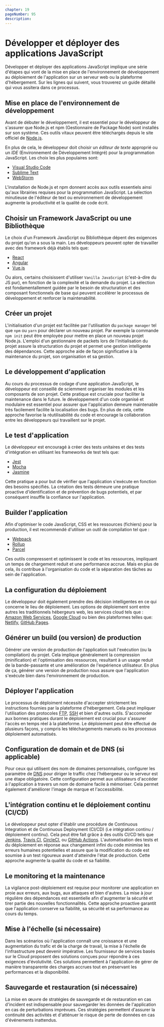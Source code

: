 ```yaml
---
chapter: 19
pageNumber: 95
description: 
---
```

# Développer et déployer des applications JavaScript

Développer et déployer des applications JavaScript implique une série d'étapes qui vont de la mise en place de l'environnement de développement au déploiement de l'application sur un serveur web ou la plateforme d'hébergement. Sur les lignes qui suivent, vous trouverez un guide détaillé qui vous assitera dans ce processus.


## Mise en place de l'environnement de développement

Avant de débuter le développement, il est essentiel pour le développeur de s'assurer que Node.js et npm (Gestionnaire de Package Node) sont installés sur son système. Ces outils vitaux peuvent être téléchargés depuis le site officiel de [Node.js](https://nodejs.org/).

En plus de cela, le développeur doit choisir un *éditeur de texte* approprié ou un *IDE* (Environnement de Développement Intégré) pour la programmation JavaScript. Les choix les plus populaires sont:
* [Visual Studio Code](https://code.visualstudio.com/)
* [Sublime Text](https://www.sublimetext.com/)
* [WebStorm](https://www.jetbrains.com/webstorm/)

L'installation de Node.js et npm donnent accès aux outils essentiels ainsi qu'aux librairies requises pour la programmation JavaScript. La sélection minutieuse de l'éditeur de text ou environnement de développement augmente la productivité et la qualité de code écrit.

## Choisir un Framework JavaScript ou une Bibliothèque

Le choix d'un Framework JavaScript ou Bibliothèque dépent des exigences du projet qu'on a sous la main. Les développeurs peuvent opter de travailler avec des framework déjà établis tels que:
* [React](https://react.dev/)
* [Angular](https://angularjs.org/)
* [Vue.js](https://vuejs.org/)

Ou alors, certains choisissent d'utiliser `Vanilla JavaScript` (c'est-à-dire du JS pur), en fonction de la complexité et la demande du projet. La sélection est fondamentallement guidée par le besoin de structuration et des composant fonctionnels de base qui peuvent  accélérer le processus de développement et renforcer la maintenabilité.

## Créer un projet

L'initialisation d'un projet est facilitée par l'utilisation du `package manager` tel que `npm` ou `yarn` pour déclarer un nouveau projet. Par exemple la commande `npm init` peut être employée pour mettre en place un nouveau projet Node.js. L'emploi d'un gestionnaire de packets lors de l'initialisation du projet assure la structuration du projet et permet une gestion intelligente des dépendances. Cette approche aide de façon significative à la maintenance du projet, son organisation et sa gestion.

## Le développement d'application

Au cours du processus de codage d'une application JavaScript, le développeur est conseillé de sciemment organiser les modules et les composants de son projet. Cette pratique est cruciale pour faciliter la maintenance dans le future. le développement d'un code organisé et modulaire est essentiel pour assurer que l'application demeure maintenable très facilement facilite la localisation des bugs. En plus de cela, cette approche favorise la réutilisabilité du code et encourage la collaboration entre les développeurs qui travaillent sur le projet.

## Le test d'application

Le développeur est encouragé à créer des tests unitaires et des tests d'intégration en utilisant les frameworks de test tels que:
* [Jest](https://jestjs.io/)
* [Mocha](https://mochajs.org/)
* [Jasmine](https://jasmine.github.io/)

Cette pratique a pour but de vérifier que l'application s'exécute en fonction des besoins spécifiés. La création des tests démeure une pratique proactive d'identification et de prévention de bugs potentiels, et par conséquent insuffle la confiance sur l'application.

## Builder l'application

Afin d'optimiser le code JavaScript, CSS et les ressources (fichiers) pour la production, il est recommendé d'utiliser un outil de compilation tel que :
* [Webpack](https://webpack.js.org/)
* [Rollup](https://rollupjs.org/)
* [Parcel](https://parceljs.org/)

Ces outils compressent et optimissent le code et les ressources, impliquant un temps de chargement reduit et une performance accrue. Mais en plus de cela, ils contribue à l'organisation du code et la séparation des tâches au sein de l'application.

## La configuration du déploiement

Le développeur doit également prendre des décision intelligentes en ce qui concerne le lieu de déploiement. Les options de déploiement sont entre autres les traditionnels hébergeurs web, les services cloud tels que : [Amazon Web Services](https://aws.amazon.com/), [Google Cloud](https://cloud.google.com/) ou bien des plateformes telles que: [Netlify](https://www.netlify.com/), [GitHub Pages](https://pages.github.com/).


## Générer un build (ou version) de production

Générer une version de production de l'application suit l'exécution (ou la compilation) du projet. Cela implique généralement la compression (minification) et l'optimisation des ressources, resultant à un usage reduit de la bande-passante et une amélioration de l'expérience utilisateur. En plus de ça, générer une version de production nous assure que l'application s'exécute bien dans l'environnement de production.

## Déployer l'application

Le processus de déploiment nécessite d'accepter strictement les instructions fournies par la plateforme d'hébergement. Cela peut impliquer l'utilisation des protocoles [FTP](https://fr.wikipedia.org/wiki/File_Transfer_Protocol), [SSH](https://fr.wikipedia.org/wiki/Secure_Shell) et bien d'autres outils. S'accomoder aux bonnes pratiques durant le déploiement est crucial pour s'assurer l'accès en temps réel à la plateforme. Le déploiement peut être effectué de plusieurs façons, y compris les téléchargements manuels ou les processus déploiement automatisés.

## Configuration de domain et de DNS (si applicable)

Pour ceux qui utilisent des nom de domaines personnalisés, configurer les paramètre de [DNS](https://www.cloudflare.com/fr-fr/learning/dns/what-is-dns/) pour diriger le traffic chez l'hébergeeur ou le serveur est une étape obligatoire. Cette configuration permet aux utilisateurs d'accéder à l'application à travers un nom de domaine facile à mémoriser. Cela permet également d'améliorer l'image de marque et l'accessibilité.

## L'intégration continu et le déploiement continu (CI/CD)

Le développeur peut opter d'établir une procédure de Continuous Integration et de Continuous Deployment (CI/CD) (i.e intégration continu / déploiement continu). Cela peut être fait grâce à des outils CI/CD tels que [Jenkins](https://www.jenkins.io/), [Travis CI](https://www.travis-ci.com/), [CircleCI](https://circleci.com/), ou [GitHub Actions](https://github.com/features/actions). L'automatisation des tests et du déploiement en réponse aux changement infini du code minimise les erreurs humaines potentielles et assure que la modification du code est soumise à un test rigoureux avant d'atteindre l'état de production. Cette approche augmente la qualité du code et sa fiabilité.

## Le monitoring et la maintenance

La vigilance post-déploiement est requise pour monitorer une application en proie aux erreurs, aux bugs, aux attaques et bien d'autres. La mise à jour régulière des dépendances est essentielle afin d'augmenter la sécurité et tirer partie des nouvelles fonctionnalités. Cette approche proactive garantit que l'application conserve sa fiabilité, sa sécurité et sa performance au cours du temps.

## Mise à l'échelle (si nécessaire)

Dans les scénarios où l'application connaît une croissance et une augmentation du trafic et de la charge de travail, la mise à l'échelle de l'infrastructure peut devenir impérative. Les fournisseur de services basés sur le Cloud proposent des solutions conçues pour répondre à ces exigences d'évolutivité. Ces solutions permettent à l'application de gérer de manière transparente des charges accrues tout en préservant les performances et la disponibilité.


## Sauvegarde et restauration (si nécessaire)

La mise en œuvre de stratégies de sauvegarde et de restauration en cas d'incident est indispensable pour sauvegarder les données de l'application en cas de perturbations imprévues. Ces stratégies permettent d'assurer la continuité des activités et d'atténuer le risque de perte de données en cas d'événements inattendus.